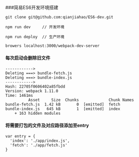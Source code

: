 ###简易ES6开发环境搭建

    git clone git@github.com:qianjiahao/ES6-dev.git

    npm run dev     // 开发环境
    
    npm run deploy  // 生产环境

    browers localhost:3000/webpack-dev-server

#### 每次启动会删除旧文件

    ------------>
    Deleting ===> bundle-fetch.js
    Deleting ===> bundle-index.js
    ------------>
    Hash: 22705f0606402a85fbdd
    Version: webpack 1.11.0
    Time: 1461ms
              Asset     Size  Chunks             Chunk Names
    bundle-fetch.js  1.42 kB       0  [emitted]  fetch
    bundle-index.js   645 kB       1  [emitted]  index
        + 163 hidden modules
    

#### 将需要打包的文件及对应路径添加至entry

    var entry = {
      'index': './app/index.js',
      'fetch': './app/fetch.js'
    }
